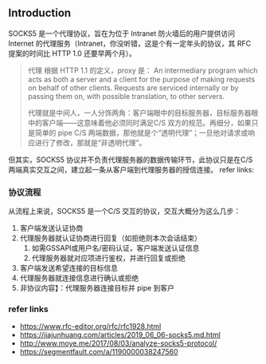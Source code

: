 ## Introduction

SOCKS5 是一个代理协议，旨在为位于 Intranet 防火墙后的用户提供访问 Internet 的代理服务（Intranet，你没听错，这是个有一定年头的协议，其 RFC 提案的时间比 HTTP 1.0 还要早两个月）。

> 代理
> 根据 HTTP 1.1 的定义，proxy 是：
> An intermediary program which acts as both a server and a client for the purpose of making requests on behalf of other
> clients. Requests are serviced internally or by passing them on, with possible translation, to other servers.
>
> 代理就是中间人，一人分饰两角：客户端眼中的目标服务器，目标服务器眼中的客户端——这意味着他必须同时满足C/S 双方的规范。再细分，如果只是简单的 pipe C/S 两端数据，那他就是个“透明代理”；一旦他对请求或响应进行了修改，那就是“非透明代理”。

但其实，SOCKS5 协议并不负责代理服务器的数据传输环节，此协议只是在C/S两端真实交互之间，建立起一条从客户端到代理服务器的授信连接。 refer links:

### 协议流程

从流程上来说，SOCKS5 是一个C/S 交互的协议，交互大概分为这么几步：

1. 客户端发送认证协商
2. 代理服务器就认证协商进行回复（如拒绝则本次会话结束）
    1. 如需GSSAPI或用户名/密码认证，客户端发送认证信息
    2. 代理服务器就对应项进行鉴权，并进行回复或拒绝
3. 客户端发送希望连接的目标信息
4. 代理服务器就连接信息进行确认或拒绝
5. 非协议内容】：代理服务器连接目标并 pipe 到客户

### refer links

- https://www.rfc-editor.org/rfc/rfc1928.html
- https://jiajunhuang.com/articles/2019_06_06-socks5.md.html
- http://www.moye.me/2017/08/03/analyze-socks5-protocol/
- https://segmentfault.com/a/1190000038247560